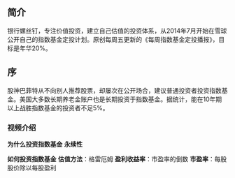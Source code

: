 ## 简介

银行螺丝钉，专注价值投资，建立自己估值的投资体系，从2014年7月开始在雪球公开自己的指数基金定投计划。原创每周五更新的《每周指数基金定投播报》，目标是年华20%。


## 序

股神巴菲特从不向别人推荐股票，却屡次在公开场合，建议普通投资者投资指数基金。美国大多数长期养老金账户也是长期投资于指数基金。据统计，能在10年期以上战胜指数基金的投资者不足5%。


### 视频介绍

**为什么投资指数基金**
**永续性**

**如何投资指数基金**
**估值方法**：格雷厄姆
**盈利收益率**：市盈率的倒数
**市盈率**：每股股价除以每股盈利

